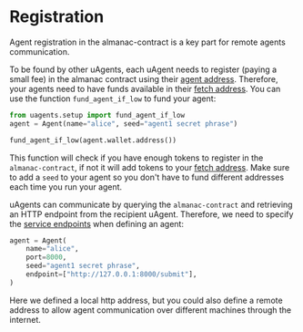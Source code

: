 # Registration

Agent registration in the almanac-contract is a key part for remote agents communication.

To be found by other uAgents, each uAgent needs to register (paying a small fee) in the almanac contract using their [agent address](addresses.md). Therefore, your agents need to have funds available in their [fetch address](addresses.md). You can use the function `fund_agent_if_low` to fund your agent:

```python
from uagents.setup import fund_agent_if_low
agent = Agent(name="alice", seed="agent1 secret phrase")

fund_agent_if_low(agent.wallet.address())
```
This function will check if you have enough tokens to register in the `almanac-contract`, if not it will add tokens to your [fetch address](addresses.md). Make sure to add a `seed` to your agent so you don't have to fund different addresses each time you run your agent.

uAgents can communicate by querying the `almanac-contract` and retrieving an HTTP endpoint from the recipient uAgent. Therefore, we need to specify the [service endpoints](almanac-endpoint.md) when defining an agent:

```python
agent = Agent(
    name="alice",
    port=8000,
    seed="agent1 secret phrase",
    endpoint=["http://127.0.0.1:8000/submit"],
)
```

Here we defined a local http address, but you could also define a remote address to allow agent communication over different machines through the internet.